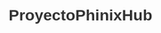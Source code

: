 # ProyectoPhinixHub
<!DOCTYPE html>
<html lang="es">
<head>
    <meta charset="UTF-8">
    <meta name="viewport" content="width=device-width, initial-scale=1.0">
    <title>Mi Repositorio</title>
    <style>
        body {
            font-family: 'Arial', sans-serif;
            margin: 20px;
            line-height: 1.6;
            color: #333;
        }

        h1 {
            color: #0066cc;
        }

        p {
            color: #666;
        }

        a {
            color: #0066cc;
            text-decoration: none;
        }

        a:hover {
            text-decoration: underline;
        }

        ul {
            list-style: none;
            padding: 0;
        }

        li {
            margin-bottom: 8px;
        }
    </style>
</head>
<body>
    <header>
        <h1>Bienvenido a Mi Repositorio</h1>
        <p>Este es un ejemplo de un archivo HTML para tu repositorio. Puedes personalizarlo según tus necesidades.</p>
    </header>

    <section>
        <h2>Recursos Útiles:</h2>
        <ul>
            <li><a href="https://guides.github.com/features/mastering-markdown/" target="_blank">Guía de Markdown de GitHub</a></li>
            <li><a href="https://opensource.com/resources/learn-html" target="_blank">Recursos para Aprender HTML</a></li>
            <li><a href="https://www.git-scm.com/doc" target="_blank">Documentación de Git</a></li>
        </ul>
    </section>
</body>
</html>

      
    
